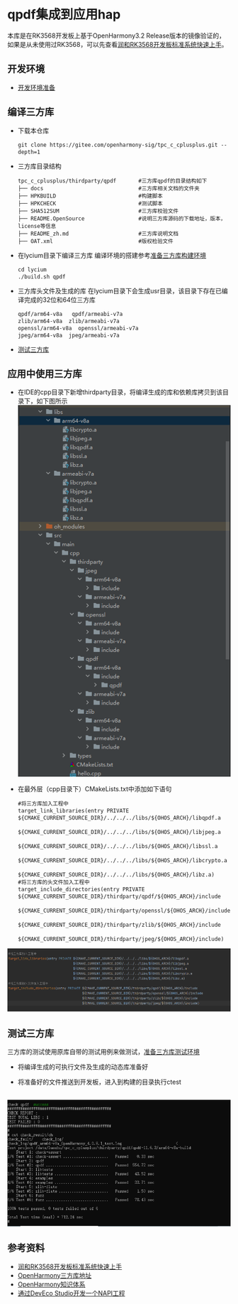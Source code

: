 # qpdf集成到应用hap

本库是在RK3568开发板上基于OpenHarmony3.2 Release版本的镜像验证的，如果是从未使用过RK3568，可以先查看[润和RK3568开发板标准系统快速上手](https://gitee.com/openharmony-sig/knowledge_demo_temp/tree/master/docs/rk3568_helloworld)。

## 开发环境
- [开发环境准备](../../../docs/hap_integrate_environment.md)

## 编译三方库
- 下载本仓库
  ```
  git clone https://gitee.com/openharmony-sig/tpc_c_cplusplus.git --depth=1
  ```
- 三方库目录结构
  ```
  tpc_c_cplusplus/thirdparty/qpdf       #三方库qpdf的目录结构如下
  ├── docs                              #三方库相关文档的文件夹
  ├── HPKBUILD                          #构建脚本
  ├── HPKCHECK                          #测试脚本
  ├── SHA512SUM                         #三方库校验文件
  ├── README.OpenSource                 #说明三方库源码的下载地址，版本，license等信息
  ├── README_zh.md                      #三方库说明文档
  ├── OAT.xml                           #版权检验文件 
  ```
  
- 在lycium目录下编译三方库
  编译环境的搭建参考[准备三方库构建环境](../../../lycium/README.md#1编译环境准备)

  ```
  cd lycium
  ./build.sh qpdf
  ```
- 三方库头文件及生成的库
  在lycium目录下会生成usr目录，该目录下存在已编译完成的32位和64位三方库
  ```
  qpdf/arm64-v8a   qpdf/armeabi-v7a
  zlib/arm64-v8a  zlib/armeabi-v7a
  openssl/arm64-v8a  openssl/armeabi-v7a
  jpeg/arm64-v8a  jpeg/armeabi-v7a
  ```

- [测试三方库](#测试三方库)

## 应用中使用三方库

- 在IDE的cpp目录下新增thirdparty目录，将编译生成的库和依赖库拷贝到该目录下，如下图所示
  &nbsp;
  ![thirdparty_install_dir](pic/qpdf_install_dir.png)

- 在最外层（cpp目录下）CMakeLists.txt中添加如下语句
  ```shell
  #将三方库加入工程中
  target_link_libraries(entry PRIVATE ${CMAKE_CURRENT_SOURCE_DIR}/../../../libs/${OHOS_ARCH}/libqpdf.a
                                      ${CMAKE_CURRENT_SOURCE_DIR}/../../../libs/${OHOS_ARCH}/libjpeg.a
                                      ${CMAKE_CURRENT_SOURCE_DIR}/../../../libs/${OHOS_ARCH}/libssl.a
                                      ${CMAKE_CURRENT_SOURCE_DIR}/../../../libs/${OHOS_ARCH}/libcrypto.a
                                      ${CMAKE_CURRENT_SOURCE_DIR}/../../../libs/${OHOS_ARCH}/libz.a)
  #将三方库的头文件加入工程中
  target_include_directories(entry PRIVATE ${CMAKE_CURRENT_SOURCE_DIR}/thirdparty/qpdf/${OHOS_ARCH}/include
                                           ${CMAKE_CURRENT_SOURCE_DIR}/thirdparty/openssl/${OHOS_ARCH}/include
                                           ${CMAKE_CURRENT_SOURCE_DIR}/thirdparty/zlib/${OHOS_ARCH}/include
                                           ${CMAKE_CURRENT_SOURCE_DIR}/thirdparty/jpeg/${OHOS_ARCH}/include)
  ```

![qpdf_usage_1](pic/qpdf_usage.png)

## 测试三方库
三方库的测试使用原库自带的测试用例来做测试，[准备三方库测试环境](../../../lycium/README.md#3ci环境准备)

- 将编译生成的可执行文件及生成的动态库准备好

- 将准备好的文件推送到开发板，进入到构建的目录执行ctest

&nbsp;![qpdf_test](pic/qpdf_test.png)

## 参考资料
- [润和RK3568开发板标准系统快速上手](https://gitee.com/openharmony-sig/knowledge_demo_temp/tree/master/docs/rk3568_helloworld)
- [OpenHarmony三方库地址](https://gitee.com/openharmony-tpc)
- [OpenHarmony知识体系](https://gitee.com/openharmony-sig/knowledge)
- [通过DevEco Studio开发一个NAPI工程](https://gitee.com/openharmony-sig/knowledge_demo_temp/blob/master/docs/napi_study/docs/hello_napi.md)
